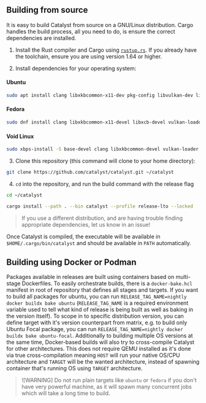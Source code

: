 ## Building from source

It is easy to build Catalyst from source on a GNU/Linux distribution. Cargo handles the build process, all you need to do, is ensure the correct dependencies are installed.

1. Install the Rust compiler and Cargo using [`rustup.rs`](https://rustup.rs/). If you already have the toolchain, ensure you are using version 1.64 or higher.

2. Install dependencies for your operating system:

#### Ubuntu
```sh
sudo apt install clang libxkbcommon-x11-dev pkg-config libvulkan-dev libwayland-dev xorg-dev libxcb-shape0-dev libxcb-xfixes0-dev
```
#### Fedora
```sh
sudo dnf install clang libxkbcommon-x11-devel libxcb-devel vulkan-loader-devel wayland-devel openssl-devel pkgconf
```
#### Void Linux
```sh
sudo xbps-install -S base-devel clang libxkbcommon-devel vulkan-loader wayland-devel
```

3. Clone this repository (this command will clone to your home directory):
```sh
git clone https://github.com/catalyst/catalyst.git ~/catalyst
```

4. `cd` into the repository, and run the build command with the release flag
```sh
cd ~/catalyst
```

```sh
cargo install --path . --bin catalyst --profile release-lto --locked
```

> If you use a different distribution, and are having trouble finding appropriate dependencies, let us know in an issue!

Once Catalyst is compiled, the executable will be available in `$HOME/.cargo/bin/catalyst` and should be available in `PATH` automatically.

## Building using Docker or Podman

Packages available in releases are built using containers based on multi-stage Dockerfiles. To easily orchestrate builds, there is a `docker-bake.hcl` manifest in root of repository that defines all stages and targets.
If you want to build all packages for ubuntu, you can run `RELEASE_TAG_NAME=nightly docker buildx bake ubuntu` (`RELEASE_TAG_NAME` is a required environment variable used to tell what kind of release is being built as well as baking in the version itself).
To scope in to specific distribution version, you can define target with it's version counterpart from matrix, e.g. to build only Ubuntu Focal package, you can run `RELEASE_TAG_NAME=nightly docker buildx bake ubuntu-focal`.
Additionally to building multiple OS versions at the same time, Docker-based builds will also try to cross-compile Catalyst for other architectures.
This does not require QEMU installed as it's done via true cross-compilation meaning `HOST` will run your native OS/CPU architecture and `TARGET` will be the wanted architecture, instead of spawning container that's running OS using `TARGET` architecture.

> ![WARNING]
> Do not run plain targets like `ubuntu` or `fedora` if you don't have very powerful machine, as it will spawn many concurrent jobs
> which will take a long time to build.
